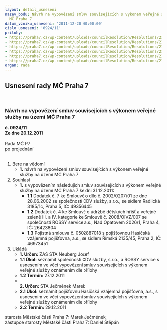 ```yaml
---
layout: detail_usneseni
nazev_bodu: Návrh na vypovězení smluv souvisejících s výkonem veřejné služby na území
  MČ Praha 7
datum_vzniku_usneseni: '2011-12-20 00:00:00'
cislo_usneseni: '0924/11'
prilohy:
- https://praha7.cz/wp-content/uploads/councilResolution/Resolutions/21101/60-11-dodatek_%c4%8d.7-_smlouva_s_cdv_spol.s._r.o.-_v%c3%bdkon_ve%c5%99ejn%c3%a9_slu%c5%beby_-_final.doc
- https://praha7.cz/wp-content/uploads/councilResolution/Resolutions/21101/60-11-0f52046747e30cf4d2c278c7324fa2fb_100421_dodatek_%c4%8d_4_-_ve%c5%99ejn%c3%a1_slu%c5%beba_rossy_service-_ing__horsk%c3%a1.doc
- https://praha7.cz/wp-content/uploads/councilResolution/Resolutions/21101/60-11-1-smlouva_odpov%c3%a4%e2%80%badnost__2010[1].doc
- https://praha7.cz/wp-content/uploads/councilResolution/Resolutions/21101/60-11-vypov%c4%9bzen%c3%ad_smlouvy_cdv.doc
- https://praha7.cz/wp-content/uploads/councilResolution/Resolutions/21101/60-11-vypov%c4%9bzen%c3%ad_smlouvy_rossy.doc
- https://praha7.cz/wp-content/uploads/councilResolution/Resolutions/21101/60-11-vypov%c4%9bzen%c3%ad_smlouvy_hvp.doc
organ: rada
---
```

<div id="ucUsn_pList" class="usn">
	<span><h2>Usnesení rady MČ Praha 7 </h2>
<br></span><div class="standBody">
<span><h3>Návrh na vypovězení smluv souvisejících s výkonem veřejné služby na území MČ Praha 7</h3></span><div class="center">
		<strong>č. 0924/11</strong><br>
	</div>
<div class="center">
		<strong>Ze dne 20.12.2011</strong><br><br>
	</div>Rada MČ P7<br> po projednání<br><br><ol>
<li>Bere na vědomí<ul><li>
<strong>1.</strong> návrh na vypovězení smluv souvisejících s výkonem veřejné služby na území MČ Praha 7</li></ul>
</li>
<li>Souhlasí<ul><li>
<strong>1.</strong> s vypovězením následujích smluv souvisejících s výkonem veřejné služby na území MČ Praha 7 ke dni 31.12.2011:<ul>
<li>
<strong>1.1</strong> Dodatek č. 7 ke Smlouvě o dílo č. 2002/0207/01 ze dne 28.06.2002 se společností CDV služby, s.r.o., se sídlem Radlická 3185/1c, Praha 5, IČ: 49356445</li>
<li>
<strong>1.2</strong> Dodatek č. 4 ke Smlouvě o údržbě dětských hřišť a veřejné zeleně III. a IV. kategorie ke Smlouvě č. 2008/OIVZ/007 se společností ROSSY service a.s., Nad Opatovem 2026/1, Praha 4, IČ: 26423804</li>
<li>
<strong>1.3</strong> Pojistná smlouva č. 0502887018 s pojišťovnou Hasičská vzájemná pojišťovna, a.s., se sídlem Římská 2135/45, Praha 2, IČ: 46973451</li>
</ul>
</li></ul>
</li>
<li>Ukládá<ul>
<li>
<strong>1. Určen: </strong>ZAS STA Neuberg Josef</li>
<li>
<strong>1.1 Úkol: </strong>seznámit společnosti CDV služby, s.r.o., a  ROSSY service s usnesením ve věci vypovězení smluv souvisejících s výkonem veřejné služby oznámením dle přílohy</li>
<li>
<strong>1.2 Termín: </strong>27.12.2011</li>
<li>
<strong><br>2. Určen: </strong>STA Ječmének Marek</li>
<li>
<strong>2.1 Úkol: </strong>seznámit pojišťovnu Hasičská vzájemná pojišťovna, a.s., s usnesením ve věci vypovězení smluv souvisejících s výkonem veřejné služby oznámením dle přílohy</li>
<li>
<strong>2.2 Termín: </strong>29.12.2011</li>
</ul>
</li>
</ol>starosta Městské části Praha 7: Marek Ječmének<br>zástupce starosty Městské části Praha 7: Daniel Štěpán 
</div>
</div>